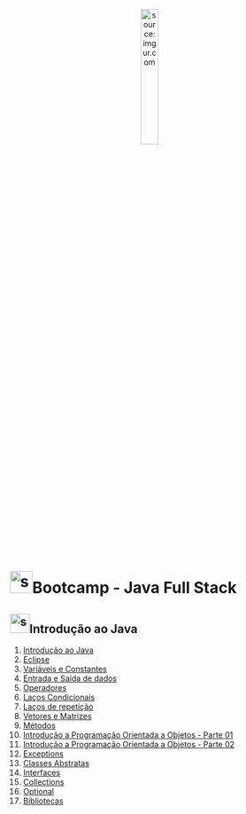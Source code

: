 <div align="center">
    <img src="https://i.imgur.com/IaD4lwg.png" title="source: imgur.com" width="25%"/>
</div>
<h1><img src="https://i.imgur.com/JSfXyzm.png" title="source: imgur.com" width="40px"/>Bootcamp - Java Full Stack </h1>

<h2><img src="https://i.imgur.com/JSfXyzm.png" title="source: imgur.com" width="35px"/>Introdução ao Java</h2>

1. <a href="01.md" >Introdução ao Java</a>
2. <a href="02.md" >Eclipse</a>
3. <a href="03.md" >Variáveis e Constantes</a>
4. <a href="04.md" >Entrada e Saída de dados</a>
5. <a href="05.md">Operadores</a>
6. <a href="06.md">Laços Condicionais</a>
7. <a href="07.md">Laços de repetição</a>
8. <a href="08.md">Vetores e Matrizes</a>
9. <a href="09.md" >Métodos</a> 
10. <a href="10.md" >Introdução a Programação Orientada a Objetos - Parte 01</a>
11. <a href="11.md" >Introdução a Programação Orientada a Objetos - Parte 02</a>
12. <a href="12.md" >Exceptions</a>
13. <a href="13.md" >Classes Abstratas</a>
14. <a href="14.md" >Interfaces</a>
15. <a href="15.md" >Collections</a>
16. <a href="16.md" >Optional</a> 
17. <a href="17.md" >Bibliotecas</a>

<!-- <br /><br />
	
<div align="center"><a href="../README.md"><img src="https://i.imgur.com/kfHCxif.png" title="source: imgur.com" width="5%"/></a></div>
<div align="center">Home</div>
-->
